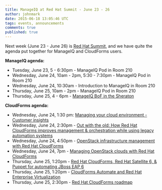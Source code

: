 ```yaml
---
title: ManageIQ at Red Hat Summit - June 23 - 26
author: johnmark
date: 2015-06-18 13:05:46 UTC
tags: events, announcements
comments: true
published: true
---
```


Next week (June 23 - June 26) is [Red Hat Summit](http://www.redhat.com/summit/), and we have quite the agenda put together for ManageIQ and CloudForms users. 

**ManageIQ agenda:**

* Tuesday, June 23, 5 - 6:30pm - ManageIQ Pod in Room 210
* Wednesday, June 24, 10am - 2pm, 5:30 - 7:30pm - ManageIQ Pod in Room 210
* Wednesday, June 24, 10:30am - Introduction to ManageIQ in Room 210
* Thursday, June 25, 10am - 2pm - ManageIQ Pod in Room 210
* Thursday, June 25, 4 - 6pm - [ManageIQ BoF in the Sheraton](https://miq-rhsummit2015.eventbrite.com)

**CloudForms agenda:**

* Wednesday, June 24, 1:30 pm: [Managing your cloud environment - Customer insights](http://www.redhat.com/summit/agenda/sessions/index.html#15878)
* Wednesday, June 24, 2:30pm - [Out with the old: How Red Hat CloudForms improves management & orchestration while using legacy automation systems](http://www.redhat.com/summit/agenda/sessions/index.html#13680)
* Wednesday, June 24, 4:50pm - [OpenStack infrastructure management with Red Hat CloudForms](http://www.redhat.com/summit/agenda/sessions/index.html#13795)
* Wednesday, June 24, 7pm - [Managing OpenStack clouds with Red Hat CloudForms](http://www.redhat.com/summit/agenda/sessions/index.html#13773) 
* Thursday, June 25, 1:20pm - [Red Hat CloudForms, Red Hat Satellite 6, & Puppet for automating JBoss EAP 6](http://www.redhat.com/summit/agenda/sessions/index.html#13723) 
* Thursday, June 25, 1:20pm - [CloudForms Automate and Red Hat Enterprise Virtualization](http://www.redhat.com/summit/agenda/sessions/index.html#12024)
* Thursday, June 25, 2:30pm - [Red Hat CloudForms roadmap](http://www.redhat.com/summit/agenda/sessions/index.html#13354)